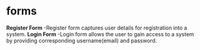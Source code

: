 # forms
**Register Form**
-Register form captures user details for registration into a system.
**Login Form**
-Login form allows the user to gain access to a system by providing corresponding username(email) and password. 